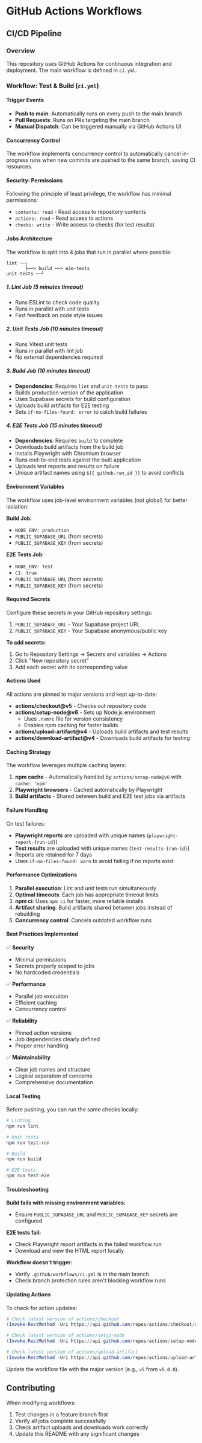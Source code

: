 # GitHub Actions Workflows

## CI/CD Pipeline

### Overview

This repository uses GitHub Actions for continuous integration and deployment. The main workflow is defined in `ci.yml`.

### Workflow: Test & Build (`ci.yml`)

#### Trigger Events
- **Push to main**: Automatically runs on every push to the main branch
- **Pull Requests**: Runs on PRs targeting the main branch
- **Manual Dispatch**: Can be triggered manually via GitHub Actions UI

#### Concurrency Control
The workflow implements concurrency control to automatically cancel in-progress runs when new commits are pushed to the same branch, saving CI resources.

#### Security: Permissions
Following the principle of least privilege, the workflow has minimal permissions:
- `contents: read` - Read access to repository contents
- `actions: read` - Read access to actions
- `checks: write` - Write access to checks (for test results)

#### Jobs Architecture

The workflow is split into 4 jobs that run in parallel where possible:

```
lint ──┐
       ├──> build ──> e2e-tests
unit-tests ──┘
```

##### 1. **Lint Job** (5 minutes timeout)
- Runs ESLint to check code quality
- Runs in parallel with unit tests
- Fast feedback on code style issues

##### 2. **Unit Tests Job** (10 minutes timeout)
- Runs Vitest unit tests
- Runs in parallel with lint job
- No external dependencies required

##### 3. **Build Job** (10 minutes timeout)
- **Dependencies**: Requires `lint` and `unit-tests` to pass
- Builds production version of the application
- Uses Supabase secrets for build configuration
- Uploads build artifacts for E2E testing
- Sets `if-no-files-found: error` to catch build failures

##### 4. **E2E Tests Job** (15 minutes timeout)
- **Dependencies**: Requires `build` to complete
- Downloads build artifacts from the build job
- Installs Playwright with Chromium browser
- Runs end-to-end tests against the built application
- Uploads test reports and results on failure
- Unique artifact names using `${{ github.run_id }}` to avoid conflicts

#### Environment Variables

The workflow uses job-level environment variables (not global) for better isolation:

**Build Job:**
- `NODE_ENV: production`
- `PUBLIC_SUPABASE_URL` (from secrets)
- `PUBLIC_SUPABASE_KEY` (from secrets)

**E2E Tests Job:**
- `NODE_ENV: test`
- `CI: true`
- `PUBLIC_SUPABASE_URL` (from secrets)
- `PUBLIC_SUPABASE_KEY` (from secrets)

#### Required Secrets

Configure these secrets in your GitHub repository settings:

1. `PUBLIC_SUPABASE_URL` - Your Supabase project URL
2. `PUBLIC_SUPABASE_KEY` - Your Supabase anonymous/public key

**To add secrets:**
1. Go to Repository Settings → Secrets and variables → Actions
2. Click "New repository secret"
3. Add each secret with its corresponding value

#### Actions Used

All actions are pinned to major versions and kept up-to-date:

- **actions/checkout@v5** - Checks out repository code
- **actions/setup-node@v6** - Sets up Node.js environment
  - Uses `.nvmrc` file for version consistency
  - Enables npm caching for faster builds
- **actions/upload-artifact@v4** - Uploads build artifacts and test results
- **actions/download-artifact@v4** - Downloads build artifacts for testing

#### Caching Strategy

The workflow leverages multiple caching layers:
1. **npm cache** - Automatically handled by `actions/setup-node@v6` with `cache: 'npm'`
2. **Playwright browsers** - Cached automatically by Playwright
3. **Build artifacts** - Shared between build and E2E test jobs via artifacts

#### Failure Handling

On test failures:
- **Playwright reports** are uploaded with unique names (`playwright-report-{run-id}`)
- **Test results** are uploaded with unique names (`test-results-{run-id}`)
- Reports are retained for 7 days
- Uses `if-no-files-found: warn` to avoid failing if no reports exist

#### Performance Optimizations

1. **Parallel execution**: Lint and unit tests run simultaneously
2. **Optimal timeouts**: Each job has appropriate timeout limits
3. **npm ci**: Uses `npm ci` for faster, more reliable installs
4. **Artifact sharing**: Build artifacts shared between jobs instead of rebuilding
5. **Concurrency control**: Cancels outdated workflow runs

#### Best Practices Implemented

✅ **Security**
- Minimal permissions
- Secrets properly scoped to jobs
- No hardcoded credentials

✅ **Performance**
- Parallel job execution
- Efficient caching
- Concurrency control

✅ **Reliability**
- Pinned action versions
- Job dependencies clearly defined
- Proper error handling

✅ **Maintainability**
- Clear job names and structure
- Logical separation of concerns
- Comprehensive documentation

#### Local Testing

Before pushing, you can run the same checks locally:

```bash
# Linting
npm run lint

# Unit tests
npm run test:run

# Build
npm run build

# E2E tests
npm run test:e2e
```

#### Troubleshooting

**Build fails with missing environment variables:**
- Ensure `PUBLIC_SUPABASE_URL` and `PUBLIC_SUPABASE_KEY` secrets are configured

**E2E tests fail:**
- Check Playwright report artifacts in the failed workflow run
- Download and view the HTML report locally

**Workflow doesn't trigger:**
- Verify `.github/workflows/ci.yml` is in the main branch
- Check branch protection rules aren't blocking workflow runs

#### Updating Actions

To check for action updates:

```powershell
# Check latest version of actions/checkout
(Invoke-RestMethod -Uri https://api.github.com/repos/actions/checkout/releases/latest).tag_name

# Check latest version of actions/setup-node
(Invoke-RestMethod -Uri https://api.github.com/repos/actions/setup-node/releases/latest).tag_name

# Check latest version of actions/upload-artifact
(Invoke-RestMethod -Uri https://api.github.com/repos/actions/upload-artifact/releases/latest).tag_name
```

Update the workflow file with the major version (e.g., `v5` from `v5.0.0`).

## Contributing

When modifying workflows:
1. Test changes in a feature branch first
2. Verify all jobs complete successfully
3. Check artifact uploads and downloads work correctly
4. Update this README with any significant changes
